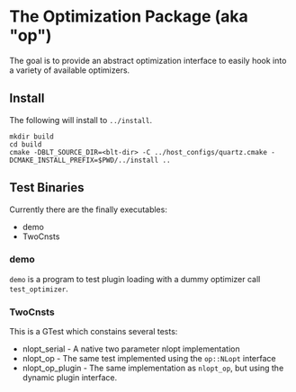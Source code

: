 # The Optimization Package (aka "op")

The goal is to provide an abstract optimization interface to easily hook into a variety of available optimizers.

## Install
The following will install to `../install`.
```
mkdir build
cd build
cmake -DBLT_SOURCE_DIR=<blt-dir> -C ../host_configs/quartz.cmake -DCMAKE_INSTALL_PREFIX=$PWD/../install ..

```

## Test Binaries
Currently there are the finally executables:
- demo
- TwoCnsts

### demo
`demo` is a program to test plugin loading with a dummy optimizer call `test_optimizer`.

### TwoCnsts
This is a GTest which constains several tests:
- nlopt_serial - A native two parameter nlopt implementation
- nlopt_op - The same test implemented using the `op::NLopt` interface
- nlopt_op_plugin - The same implementation as `nlopt_op`, but using the dynamic plugin interface.
